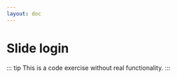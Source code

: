 ```yaml
---
layout: doc
---
```


<script setup>
import SlideLogin from '../../modules/practice/slide-login/slideLogin.vue'
</script>

# Slide login

::: tip
This is a code exercise without real functionality.
:::

<SlideLogin></SlideLogin>

<style>
    /* VPContent响应设计：
    min-width: 1440px，padding
    min-width: 960px，padding
·   padding = 0
    */
    .VPContent .VPDoc .vp-doc._front_practice_slide-login{
        /* background-color:#ecf0f3; */
    }
    @media (max-width:1050px) {
            width: 650px;
    }
    @media (min-width:1440px){
        .VPContent .VPDoc .vp-doc._front_practice_slide-login{
            width:1000px;
        }
    }
</style>
